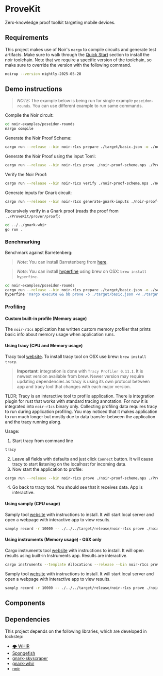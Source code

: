 # ProveKit

Zero-knowledge proof toolkit targeting mobile devices.

## Requirements

This project makes use of Noir's `nargo` to compile circuits and generate test artifacts. Make sure to walk through the [Quick Start](https://noir-lang.org/docs/getting_started/quick_start#noir) section to install the noir toolchain. Note that we require a specific version of the toolchain, so make sure to override the version with the following command.

```sh
noirup --version nightly-2025-05-28
```

## Demo instructions

> _NOTE:_ The example below is being run for single example `poseidon-rounds`. You can use different example to run same commands.

Compile the Noir circuit:

```sh
cd noir-examples/poseidon-rounds
nargo compile
```

Generate the Noir Proof Scheme:

```sh
cargo run --release --bin noir-r1cs prepare ./target/basic.json -o ./noir-proof-scheme.nps
```

Generate the Noir Proof using the input Toml:

```sh
cargo run --release --bin noir-r1cs prove ./noir-proof-scheme.nps ./Prover.toml -o ./noir-proof.np
```

Verify the Noir Proof:

```sh
cargo run --release --bin noir-r1cs verify ./noir-proof-scheme.nps ./noir-proof.np
```

Generate inputs for Gnark circuit:

```sh
cargo run --release --bin noir-r1cs generate-gnark-inputs ./noir-proof-scheme.nps ./noir-proof.np
```

Recursively verify in a Gnark proof (reads the proof from `../ProveKit/prover/proof`):

```sh
cd ../../gnark-whir
go run .
```

### Benchmarking

Benchmark against Barretenberg:

> _Note_: You can install Barretenberg from [here](https://github.com/AztecProtocol/aztec-packages/blob/master/barretenberg/bbup/README.md).

> _Note_: You can install [hyperfine](https://github.com/sharkdp/hyperfine) using brew on OSX: `brew install hyperfine`.

```sh
cd noir-examples/poseidon-rounds
cargo run --release --bin noir-r1cs prepare ./target/basic.json -o ./scheme.nps
hyperfine 'nargo execute && bb prove -b ./target/basic.json -w ./target/basic.gz -o ./target' '../../target/release/noir-r1cs prove ./scheme.nps ./Prover.toml'
```

### Profiling

#### Custom built-in profile (Memory usage)

The `noir-r1cs` application has written custom memory profiler that prints basic info about memory usage when application
runs.

#### Using tracy (CPU and Memory usage)

Tracy tool [website](https://github.com/wolfpld/tracy). To install tracy tool on OSX use brew: `brew install tracy`.

> **Important**: integration is done with `Tracy Profiler 0.11.1`. It is newest version available from brew. Newer
> version may require updating dependencies as tracy is using its own protocol between app and tracy tool that changes
> with each major version.

TLDR; Tracy is an interactive tool to profile application. There is integration plugin for rust that works with
standard tracing annotation. For now it is integrated into `noir-r1cs` binary only. Collecting profiling data requires
tracy to run during application profiling. You may noticed that it makes application to run much longer but mostly
due to data transfer between the application and the tracy running along.

Usage:

1. Start tracy from command line
```sh
tracy
```
2. Leave all fields with defaults and just click `Connect` button. It will cause tracy to start listening on the
   localhost for incoming data.
3. Now start the application to profile:
```sh
cargo run --release --bin noir-r1cs prove ./noir-proof-scheme.nps ./Prover.toml -o ./noir-proof.np
```
4. Go back to tracy tool. You should see that it receives data. App is interactive.

#### Using samply (CPU usage)

Samply tool [website](https://github.com/mstange/samply/) with instructions to install. It will start local server and
open a webpage with interactive app to view results.

```sh
samply record -r 10000 -- ./../../target/release/noir-r1cs prove ./noir-proof-scheme.nps ./noir-examples/poseidon-rounds/Prover.toml -o ./noir-proof.np
```

#### Using instruments (Memory usage) - OSX only

Cargo instruments tool [website](https://crates.io/crates/cargo-instruments) with instructions to install. It will open
results using built-in Instruments app. Results are interactive.

```sh
cargo instruments --template Allocations --release --bin noir-r1cs prove ./noir-proof-scheme.nps ./Prover.toml -o ./noir-proof.np
```

Samply tool [website](https://github.com/mstange/samply/) with instructions to install. It will start local server and
open a webpage with interactive app to view results.

```sh
samply record -r 10000 -- ./../../target/release/noir-r1cs prove ./noir-proof-scheme.nps ./noir-examples/poseidon-rounds/Prover.toml -o ./noir-proof.np
```

## Components

## Dependencies

This project depends on the following libraries, which are developed in lockstep:

- [🌪️ WHIR](https://github.com/WizardOfMenlo/whir)
- [Spongefish](https://github.com/arkworks-rs/spongefish)
- [gnark-skyscraper](https://github.com/reilabs/gnark-skyscraper)
- [gnark-whir](./gnark-whir/README.md)
- [noir](https://github.com/noir-lang/noir)
